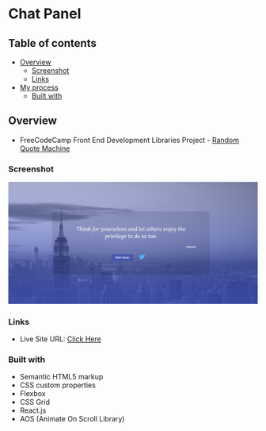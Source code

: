 # Chat Panel

## Table of contents

- [Overview](#overview)
  - [Screenshot](#screenshot)
  - [Links](#links)
- [My process](#my-process)
  - [Built with](#built-with)

## Overview

- FreeCodeCamp Front End Development Libraries Project - [Random Quote Machine](https://www.freecodecamp.org/learn/front-end-libraries/front-end-libraries-projects/build-a-random-quote-machine)

### Screenshot

![](./src/img/Capture.PNG)

### Links

- Live Site URL: [Click Here](https://random-quote-machine-03.netlify.app/)

### Built with

- Semantic HTML5 markup
- CSS custom properties
- Flexbox
- CSS Grid
- React.js
- AOS (Animate On Scroll Library)
